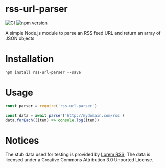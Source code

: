 # rss-url-parser
![CI](https://github.com/AlexChesters/rss-url-parser/workflows/CI/badge.svg)
[![npm version](https://badge.fury.io/js/rss-url-parser.svg)](https://badge.fury.io/js/rss-url-parser)

A simple Node.js module to parse an RSS feed URL and return an array of JSON objects

# Installation
`npm install rss-url-parser --save`

# Usage
```javascript
const parser = require('rss-url-parser')

const data = await parser('http://mydomain.com/rss')
data.forEach((item) => console.log(item))
```

# Notices
The stub data used for testing is provided by
[Lorem RSS](https://lorem-rss.herokuapp.com/); The data is licensed under a
Creative Commons Attribution 3.0 Unported License.
